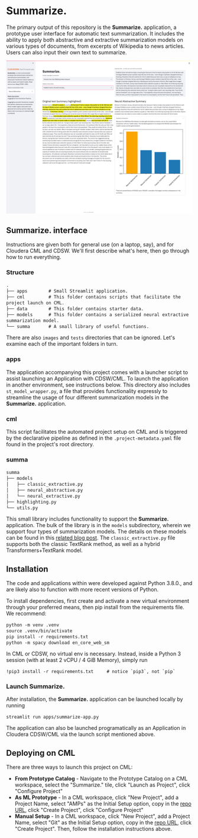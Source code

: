 # **Summarize.**
The primary output of this repository is the **Summarize.** application, a prototype user interface for automatic text summarization. It includes the ability to apply both abstractive and extractive summarization models on various types of documents, from excerpts of Wikipedia to news articles. Users can also input their own text to summarize. 

![](images/summarize_full_screengrab.png)


## **Summarize.** interface
Instructions are given both for general use (on a laptop, say), and for Cloudera CML and CDSW. We'll first describe what's here, then go through how to run everything.

### Structure
```
.
├── apps        # Small Streamlit application.
├── cml         # This folder contains scripts that facilitate the project launch on CML.
├── data        # This folder contains starter data.
├── models      # This folder contains a serialized neural extractive summarization model.
└── summa       # A small library of useful functions.
```
There are also `images` and `tests` directories that can be ignored. Let's examine each of the important folders in turn.

### apps
The application accompanying this project comes with a launcher script to assist launching an Application with CDSW/CML. To launch the application in another environment, see instructions below. This directory also includes `st_model_wrapper.py`, a file that provides functionality expressly to streamline the usage of four different summarization models in the **Summarize.** application. 

### cml
This script facilitates the automated project setup on CML and is triggered by the declarative pipeline as defined in the `.project-metadata.yaml` file found in the project's root directory.

### summa
```
summa
├── models
│   ├── classic_extractive.py
│   ├── neural_abstractive.py
│   └── neural_extractive.py
├── highlighting.py
└── utils.py
```

This small library includes functionality to support the **Summarize.** application. The bulk of the library is in the `models` subdirectory, wherein we support four types of summarization models. The details on these models can be found in this [related blog post](LINK). The `classic_extractive.py` file supports both the classic TextRank method, as well as a hybrid Transformers+TextRank model. 


## Installation
The code and applications within were developed against Python 3.8.0., and are likely also to function with more recent versions of Python. 

To install dependencies, first create and activate a new virtual environment through your preferred means, then pip install from the requirements file. We recommend:

```
python -m venv .venv
source .venv/bin/activate
pip install -r requirements.txt
python -m spacy download en_core_web_sm
```
In CML or CDSW, no virtual env is necessary. Instead, inside a Python 3 session (with at least 2 vCPU / 4 GiB Memory), simply run
```
!pip3 install -r requirements.txt     # notice `pip3`, not `pip`
```

### Launch **Summarize.**
After installation, the **Summarize.** application can be launched locally by running

```
streamlit run apps/summarize-app.py 
```
The application can also be launched programatically as an Application in Cloudera CDSW/CML via the launch script mentioned above. 


## Deploying on CML
There are three ways to launch this project on CML:

* **From Prototype Catalog** - Navigate to the Prototype Catalog on a CML workspace, select the "Summarize." tile, click "Launch as Project", click "Configure Project"
* **As ML Prototype** - In a CML workspace, click "New Project", add a Project Name, select "AMPs" as the Initial Setup option, copy in the [repo URL](LINK), click "Create Project", click "Configure Project"
* **Manual Setup** - In a CML workspace, click "New Project", add a Project Name, select "Git" as the Initial Setup option, copy in the [repo URL](LINK), click "Create Project". Then, follow the installation instructions above.

